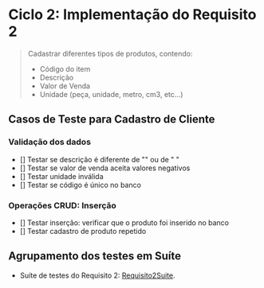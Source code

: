 # Ciclo 2: Implementação do Requisito 2  


> Cadastrar diferentes tipos de produtos, contendo:
>  - Código do item
>  - Descrição 
>  - Valor de Venda
>  - Unidade (peça, unidade, metro, cm3, etc...)

## Casos de Teste para Cadastro de Cliente 

### Validação dos dados 

- [] Testar se descrição é diferente de "" ou de "   "
- [] Testar se valor de venda aceita valores negativos 
- [] Testar unidade inválida 
- [] Testar se código é único no banco

### Operações CRUD: Inserção 

- [] Testar inserção: verificar que o produto foi inserido no banco 
- [] Testar cadastro de produto repetido 

## Agrupamento dos testes em Suíte 

* Suíte de testes do Requisito 2: [Requisito2Suite](../trab1/src/test/java/br/unb/Requisito2Suite.java).
